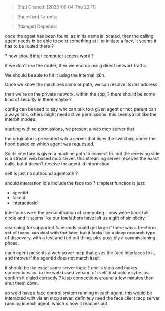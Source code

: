 
>[!tip] Created: [2025-09-04 Thu 22:11]

>[!question] Targets: 

>[!danger] Depends: 

once the agent has been found, as in its name is located, then the calling agent needs to be able to point something at it to initiate a face, it seems it has to be routed there ?

? how should inter computer access work ?

if we don't use the router, then we end up using direct network traffic.

We should be able to hit it using the internal ip6n.

Once we know the machines name or path, we can resolve its dns address.

then we're on the private network, within the app, 
? there should be some kind of security in there maybe ?

config can be used to say who can talk to a given agent or not.
parent can always talk.
others might need active permissions.
this seems a lot like the interbit models.

starting with no permissions, we present a web mcp server that

the originator is presented with a server that does the switching under the hood based on which agent was requested.

So its interface is given a machine path to connect to.
but the receiving side is a stream web based mcp server.
this streaming server receives the exact calls, but it doesn't receive the agent id information.

self is just no outbound agentpath ?

should interaction id's include the face too ?
simplest function is just:
- agentId
- faceId
- interactionId

interfaces were the personification of computing - now we're back full circle and it seems like our forefathers have left us a gift of simplicity.

searching for supported face kinds could get large if there was a freeform set of faces.
can deal with that later, but it looks like a deep research type of discovery, with a test and find out thing, plus possibly a commissioning phase.

each agent presents a web server mcp that gives the face interfaces to it, and throws if the agentId does not match itself.

it should be the exact same server logic ?
one is stdio and makes connections out to the web based version of itself.
it should maybe just confirm it dialed correctly ?
keep connections around a few minutes then shut them down.

so we'd have a face control system running in each agent.
this would be interacted with via an mcp server.
definitely need the face client mcp server running in each agent, which is how it reaches out.